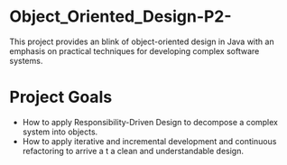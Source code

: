 # Object_Oriented_Design-P2-
This project provides an blink of object-oriented design in Java with an emphasis on practical techniques for developing complex software systems. 


# Project Goals
- How to apply Responsibility-Driven Design to decompose a complex system into objects. 
- How to apply iterative and incremental development and continuous refactoring to arrive a t a clean and understandable design. 
